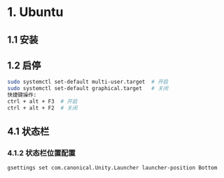 # 1. Ubuntu

## 1.1 安装

## 1.2 启停

```bash
sudo systemctl set-default multi-user.target  # 开启
sudo systemctl set-default graphical.target   # 关闭
快捷键操作:
ctrl + alt + F3  # 开启
ctrl + alt + F2  # 关闭
```

## 4.1 状态栏

### 4.1.2 状态栏位置配置

```bash
gsettings set com.canonical.Unity.Launcher launcher-position Bottom
```

